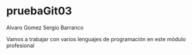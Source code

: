 # pruebaGit03

Alvaro Gomez 
Sergio Barranco


Vamos a trabajar con varios lenguajes de programación en este módulo profesional
